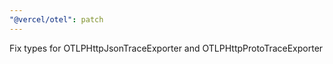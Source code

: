 ```yaml
---
"@vercel/otel": patch
---
```


Fix types for OTLPHttpJsonTraceExporter and OTLPHttpProtoTraceExporter
